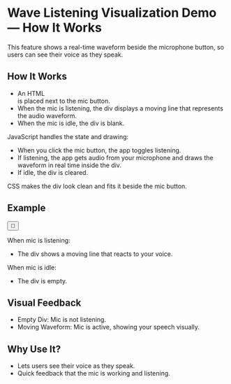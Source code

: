 # Wave Listening Visualization Demo — How It Works

This feature shows a real-time waveform beside the microphone button, so users can see their voice as they speak.

## How It Works

- An HTML <div id="wave"> is placed next to the mic button.
- When the mic is listening, the div displays a moving line that represents the audio waveform.
- When the mic is idle, the div is blank.

JavaScript handles the state and drawing:

- When you click the mic button, the app toggles listening.
- If listening, the app gets audio from your microphone and draws the waveform in real time inside the div.
- If idle, the div is cleared.

CSS makes the div look clean and fits it beside the mic button.

## Example

<button id="micBtn">🎤</button>

<div id="wave"></div>

When mic is listening:

- The div shows a moving line that reacts to your voice.

When mic is idle:

- The div is empty.

## Visual Feedback

- Empty Div: Mic is not listening.
- Moving Waveform: Mic is active, showing your speech visually.

## Why Use It?

- Lets users see their voice as they speak.
- Quick feedback that the mic is working and listening.

